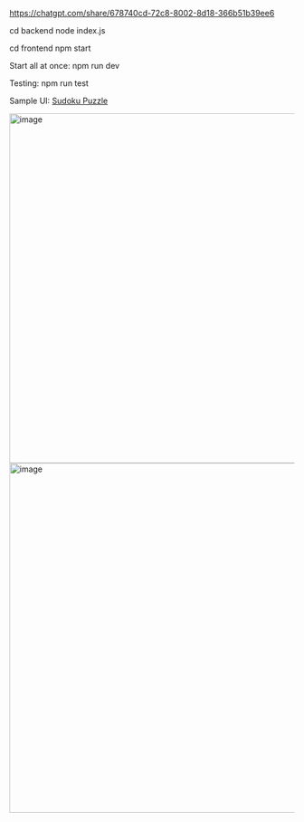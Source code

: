 https://chatgpt.com/share/678740cd-72c8-8002-8d18-366b51b39ee6

cd backend
node index.js


cd frontend
npm start

Start all at once:
npm run dev

Testing:
npm run test

Sample UI:
 [Sudoku Puzzle](image.png)

<img width="618" alt="image" src="https://github.com/user-attachments/assets/97592f95-ea1a-4535-8bbe-61a1ac7f8769" />
<img width="618" alt="image" src="https://github.com/user-attachments/assets/d6d5d6fb-0703-4fa1-9aaa-5470b3efb333" />

